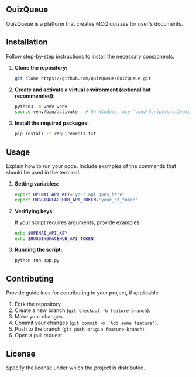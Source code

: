 ## QuizQueue

QuizQueue is a platform that creates MCQ quizzes for user's documents.

## Installation

Follow step-by-step instructions to install the necessary components.

1. **Clone the repository:**

    ```sh
    git clone https://github.com/QuizQueue/QuizQueue.git
    
    ```

2. **Create and activate a virtual environment (optional but recommended):**

    ```sh
    python3 -m venv venv
    source venv/bin/activate   # On Windows, use `venv\Scripts\activate`
    ```

3. **Install the required packages:**

    ```sh
    pip install -r requirements.txt
    ```

## Usage

Explain how to run your code. Include examples of the commands that should be used in the terminal.

1. **Setting variables:**
   ```sh
   export OPENAI_API_KEY='your_api_goes_here'
   export HUGGINGFACEHUB_API_TOKEN='your_hf_token'
   ```
2. **Verifiying keys:**

    If your script requires arguments, provide examples:

    ```sh
    echo $OPENAI_API_KEY
    echo $HUGGINGFACEHUB_API_TOKEN
    ```

3. **Running the script:**

    ```sh
    python run app.py
    ```


## Contributing

Provide guidelines for contributing to your project, if applicable.

1. Fork the repository.
2. Create a new branch (`git checkout -b feature-branch`).
3. Make your changes.
4. Commit your changes (`git commit -m 'Add some feature'`).
5. Push to the branch (`git push origin feature-branch`).
6. Open a pull request.

## License

Specify the license under which the project is distributed.

